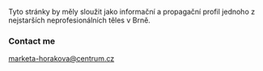 

Tyto stránky by měly sloužit jako informační a propagační profil jednoho z nejstarších neprofesionálních těles v Brně.


### Contact me

[marketa-horakova@centrum.cz](marketa-horakova@centrum.cz)
